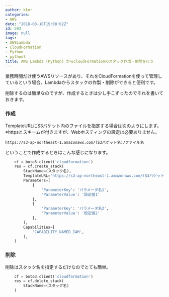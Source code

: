 ```yaml
---
author: kter
categories:
- AWS
date: "2018-08-18T15:08:02Z"
id: 593
image: null
tags:
- AWSLambda
- CloudFormation
- Python
- python3
title: AWS Lambda (Python) からCloudFormationのスタック作成・削除を行う
---
```


業務時間だけ使うAWSリソースがあり、それをCloudFormationを使って管理しているという場合、Lambdaからスタックの作製・削除ができると便利です。

削除するのは簡単なのですが、作成するときは少し手こずったのでそれを書いておきます。

### 作成

TemplateURLにS3バケット内のファイルを指定する場合は次のようにします。
※httpsとスキームが付きますが、Webホスティングの設定は必要ありません。

```
https://s3-ap-northeast-1.amazonaws.com/(S3バケット名)/ファイル名
```

ということで作成するときはこんな感じになります。

```py
    cf = boto3.client('cloudformation')
    res = cf.create_stack(
        StackName=(スタック名),
        TemplateURL='https://s3-ap-northeast-1.amazonaws.com/(S3バケット名)/ファイル名',
        Parameters=[
            {
                'ParameterKey': 'パラメータ名1',
                'ParameterValue': '設定値1'
            },
            {
                'ParameterKey': 'パラメータ名2',
                'ParameterValue': '設定値2'
            },
        ],
        Capabilities=[
            'CAPABILITY_NAMED_IAM',
        ],
    )
```

### 削除

削除はスタック名を指定するだけなのでとても簡単。

```py
    cf = boto3.client('cloudformation')
    res = cf.delete_stack(
        StackName=(スタック名)
    )
```

